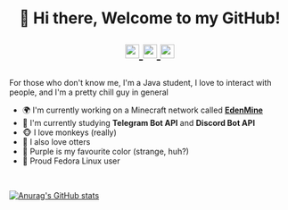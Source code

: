 <h1 align="center">👋 Hi there, Welcome to my GitHub!
  <p align="center">
    <a href="https://t.me/protocolsupport">
      <img width="25px" src="https://www.iconsdb.com/icons/preview/caribbean-blue/telegram-xxl.png"/>
    </a>
    <a href="https://discordapp.com/users/461610631867400212">
      <img width="25px" src="https://www.iconsdb.com/icons/preview/royal-blue/discord-2-xxl.png"/>
    </a>
    <a href="https://www.reddit.com/user/ImOnlyFire">
      <img width="25px" src="https://www.iconsdb.com/icons/preview/soylent-red/reddit-xxl.png"/>
    </a>
  </p>
</h1>

For those who don't know me, I'm a Java student, I love to interact with people, and I'm a pretty chill guy in general

- 🌍 I'm currently working on a Minecraft network called **[EdenMine](https://edenmine.eu)**
- 📕 I'm currently studying **Telegram Bot API** and **Discord Bot API**
- 🐵 I love monkeys (really)
- 🦦 I also love otters
- 💜 Purple is my favourite color (strange, huh?)
- 🐧 Proud Fedora Linux user

<br />

<!--- GitHub Stats --->
[![Anurag's GitHub stats](https://github-readme-stats.vercel.app/api?username=ImOnlyFire&count_private=true&show_icons=true&theme=tokyonight)](https://github.com/anuraghazra/github-readme-stats)

